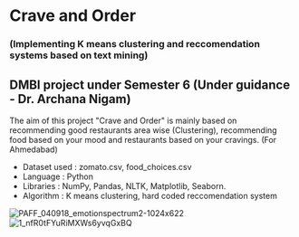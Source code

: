 # Crave and Order 
### (Implementing K means clustering and reccomendation systems based on text mining)
## DMBI project under Semester 6 (Under guidance - Dr. Archana Nigam)
The aim of this project "Crave and Order" is mainly based on recommending good restaurants area wise (Clustering), recommending food based on your mood and restaurants based on your cravings. (For Ahmedabad)


* Dataset used : zomato.csv, food_choices.csv
* Language : Python
* Libraries : NumPy, Pandas, NLTK, Matplotlib, Seaborn.
* Algorithm : K means clustering, hard coded reccomendation system

![PAFF_040918_emotionspectrum2-1024x622](https://user-images.githubusercontent.com/69644003/162489379-e7abbfab-ead1-4be8-8237-8c3121b232c6.jpg)
![1_nfR0tFYuRiMXWs6yvqGxBQ](https://user-images.githubusercontent.com/69644003/162489841-cbc91a46-2232-4064-b0ac-844a199c8f17.jpeg)
